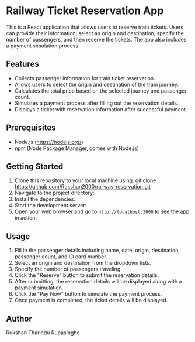 # Railway Ticket Reservation App

This is a React application that allows users to reserve train tickets. Users can provide their information, select an origin and destination, specify the number of passengers, and then reserve the tickets. The app also includes a payment simulation process.

## Features

- Collects passenger information for train ticket reservation.
- Allows users to select the origin and destination of the train journey.
- Calculates the total price based on the selected journey and passenger count.
- Simulates a payment process after filling out the reservation details.
- Displays a ticket with reservation information after successful payment.

## Prerequisites

- Node.js (https://nodejs.org/)
- npm (Node Package Manager, comes with Node.js)

## Getting Started

1. Clone this repository to your local machine using: git clone https://github.com/Rukshan2000/railway-reservation.git
2. Navigate to the project directory:
3. Install the dependencies:
4. Start the development server:
5. Open your web browser and go to `http://localhost:3000` to see the app in action.

## Usage

1. Fill in the passenger details including name, date, origin, destination, passenger count, and ID card number.
2. Select an origin and destination from the dropdown lists.
3. Specify the number of passengers traveling.
4. Click the "Reserve" button to submit the reservation details.
5. After submitting, the reservation details will be displayed along with a payment simulation.
6. Click the "Pay Now" button to simulate the payment process.
7. Once payment is completed, the ticket details will be displayed.

## Author
Rukshan Tharindu Rupasinghe
 
